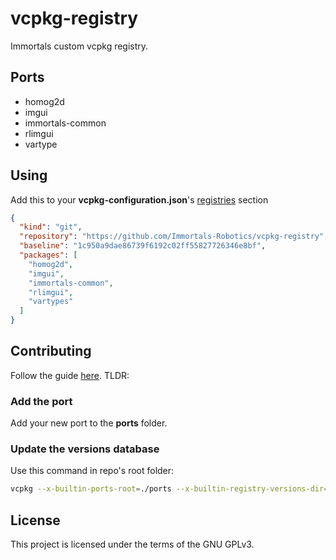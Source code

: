 # vcpkg-registry
Immortals custom vcpkg registry.

## Ports
- homog2d
- imgui
- immortals-common
- rlimgui
- vartype

## Using
Add this to your **vcpkg-configuration.json**'s [registries](https://learn.microsoft.com/en-us/vcpkg/consume/git-registries) section
```json
{
  "kind": "git",
  "repository": "https://github.com/Immortals-Robotics/vcpkg-registry",
  "baseline": "1c950a9dae86739f6192c02ff55827726346e8bf",
  "packages": [
    "homog2d",
    "imgui",
    "immortals-common",
    "rlimgui",
    "vartypes"
  ]
}
```

## Contributing
Follow the guide [here](https://learn.microsoft.com/en-us/vcpkg/produce/publish-to-a-git-registry). TLDR:

### Add the port
Add your new port to the **ports** folder.

### Update the versions database
Use this command in repo's root folder:

```bash
vcpkg --x-builtin-ports-root=./ports --x-builtin-registry-versions-dir=./versions x-add-version --all --verbose
```

## License
This project is licensed under the terms of the GNU GPLv3.
